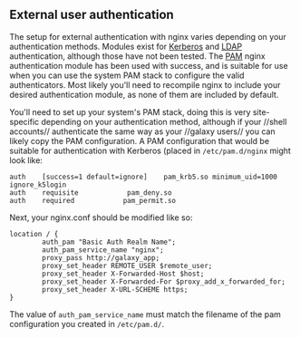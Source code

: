 ## External user authentication

The setup for external authentication with nginx varies depending on your authentication methods.  Modules exist for [Kerberos](https://github.com/fintler/nginx-mod-auth-kerb) and [LDAP](http://code.google.com/p/nginx-auth-ldap/) authentication, although those have not been tested.  The [PAM](http://en.wikipedia.org/wiki/Pluggable_authentication_module) nginx authentication module has been used with success, and is suitable for use when you can use the system PAM stack to configure the valid authenticators.  Most likely you'll need to recompile nginx to include your desired authentication module, as none of them are included by default.

You'll need to set up your system's PAM stack, doing this is very site-specific depending on your authentication method, although if your //shell accounts// authenticate the same way as your //galaxy users// you can likely copy the PAM configuration.  A PAM configuration that would be suitable for authentication with Kerberos (placed in `/etc/pam.d/nginx` might look like:

```
auth    [success=1 default=ignore]    pam_krb5.so minimum_uid=1000 ignore_k5login
auth    requisite            pam_deny.so
auth    required            pam_permit.so
```


Next, your nginx.conf should be modified like so:

```nginx
location / {
        auth_pam "Basic Auth Realm Name";
        auth_pam_service_name "nginx";
        proxy_pass http://galaxy_app;
        proxy_set_header REMOTE_USER $remote_user;
        proxy_set_header X-Forwarded-Host $host;
        proxy_set_header X-Forwarded-For $proxy_add_x_forwarded_for;
        proxy_set_header X-URL-SCHEME https;
}
```


The value of `auth_pam_service_name` must match the filename of the pam configuration you created in `/etc/pam.d/`.
